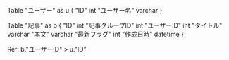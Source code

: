 Table "ユーザー" as u {
  "ID" int
  "ユーザー名" varchar
}

Table "記事" as b {
  "ID" int
  "記事グループID" int
  "ユーザーID" int
  "タイトル" varchar
  "本文" varchar
  "最新フラグ" int
  "作成日時" datetime
}

Ref: b."ユーザーID" > u."ID"